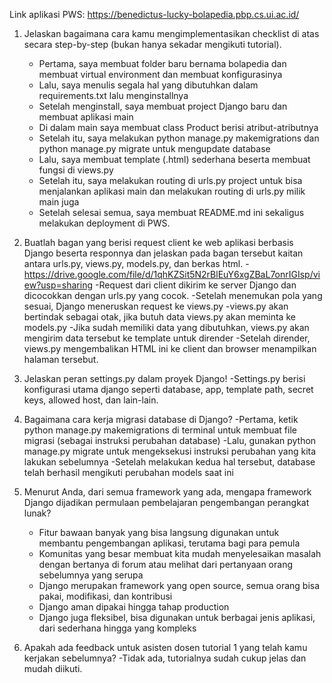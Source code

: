 Link aplikasi PWS: https://benedictus-lucky-bolapedia.pbp.cs.ui.ac.id/

1. Jelaskan bagaimana cara kamu mengimplementasikan checklist di atas secara step-by-step (bukan hanya sekadar mengikuti tutorial).
    - Pertama, saya membuat folder baru bernama bolapedia dan membuat virtual environment dan membuat konfigurasinya
    - Lalu, saya menulis segala hal yang dibutuhkan dalam requirements.txt lalu menginstallnya
    - Setelah menginstall, saya membuat project Django baru dan membuat aplikasi main
    - Di dalam main saya membuat class Product berisi atribut-atributnya
    - Setelah itu, saya melakukan python manage.py makemigrations dan python manage.py migrate untuk mengupdate database
    - Lalu, saya membuat template (.html) sederhana beserta membuat fungsi di views.py
    - Setelah itu, saya melakukan routing di urls.py project untuk bisa menjalankan aplikasi main dan melakukan routing di urls.py milik main juga
    - Setelah selesai semua, saya membuat README.md ini sekaligus melakukan deployment di PWS.

2. Buatlah bagan yang berisi request client ke web aplikasi berbasis Django beserta responnya dan jelaskan pada bagan tersebut kaitan antara urls.py, views.py, models.py, dan berkas html.
    -https://drive.google.com/file/d/1qhKZSit5N2rBlEuY6xgZBaL7onrIGIsp/view?usp=sharing
    -Request dari client dikirim ke server Django dan dicocokkan dengan urls.py yang cocok.
    -Setelah menemukan pola yang sesuai, Django meneruskan request ke views.py
    -views.py akan bertindak sebagai otak, jika butuh data views.py akan meminta ke models.py
    -Jika sudah memiliki data yang dibutuhkan, views.py akan mengirim data tersebut ke template untuk dirender
    -Setelah dirender, views.py mengembalikan HTML ini ke client dan browser menampilkan halaman tersebut.

3. Jelaskan peran settings.py dalam proyek Django!
    -Settings.py berisi konfigurasi utama django seperti database, app, template path, secret keys, allowed host, dan lain-lain.

4. Bagaimana cara kerja migrasi database di Django?
    -Pertama, ketik python manage.py makemigrations di terminal untuk membuat file migrasi (sebagai instruksi perubahan database)
    -Lalu, gunakan python manage.py migrate untuk mengeksekusi instruksi perubahan yang kita lakukan sebelumnya
    -Setelah melakukan kedua hal tersebut, database telah berhasil mengikuti perubahan models saat ini

5. Menurut Anda, dari semua framework yang ada, mengapa framework Django dijadikan permulaan pembelajaran pengembangan perangkat lunak?
    - Fitur bawaan banyak yang bisa langsung digunakan untuk membantu pengembangan aplikasi, terutama bagi para pemula
    - Komunitas yang besar membuat kita mudah menyelesaikan masalah dengan bertanya di forum atau melihat dari pertanyaan orang sebelumnya yang
      serupa
    - Django merupakan framework yang open source, semua orang bisa pakai, modifikasi, dan kontribusi
    - Django aman dipakai hingga tahap production
    - Django juga fleksibel, bisa digunakan untuk berbagai jenis aplikasi, dari sederhana hingga yang kompleks 

6. Apakah ada feedback untuk asisten dosen tutorial 1 yang telah kamu kerjakan sebelumnya?
    -Tidak ada, tutorialnya sudah cukup jelas dan mudah diikuti. 
